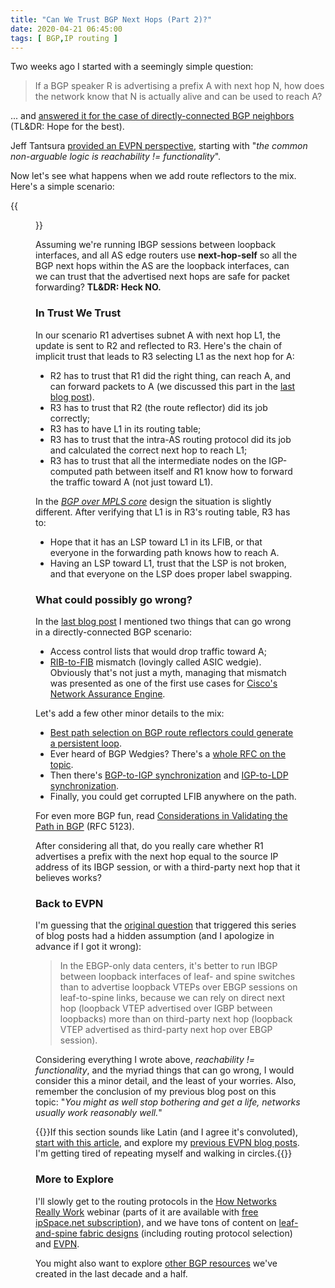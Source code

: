 ```yaml
---
title: "Can We Trust BGP Next Hops (Part 2)?"
date: 2020-04-21 06:45:00
tags: [ BGP,IP routing ]
---
```

Two weeks ago I started with a seemingly simple question:

> If a BGP speaker R is advertising a prefix A with next hop N, how does the network know that N is actually alive and can be used to reach A?

... and [answered it for the case of directly-connected BGP neighbors](https://blog.ipspace.net/2020/04/can-we-trust-bgp-next-hops-part-1.html) (TL&DR: Hope for the best).

Jeff Tantsura [provided an EVPN perspective](https://blog.ipspace.net/2020/04/next-hop-vtep-reachability-evpn.html), starting with "_the common non-arguable logic is reachability != functionality_".

Now let's see what happens when we add route reflectors to the mix. Here's a simple scenario:
<!--more-->
{{<figure src="/2020/04/IBGP-RR.jpg" caption="BGP next hops when using an IBGP route reflector" >}}

Assuming we're running IBGP sessions between loopback interfaces, and all AS edge routers use **next-hop-self** so all the BGP next hops within the AS are the loopback interfaces, can we can trust that the advertised next hops are safe for packet forwarding? **TL&DR: Heck NO.**

### In Trust We Trust

In our scenario R1 advertises subnet A with next hop L1, the update is sent to R2 and reflected to R3. Here's the chain of implicit trust that leads to R3 selecting L1 as the next hop for A:

* R2 has to trust that R1 did the right thing, can reach A, and can forward packets to A (we discussed this part in the [last blog post](https://blog.ipspace.net/2020/04/can-we-trust-bgp-next-hops-part-1.html)).
* R3 has to trust that R2 (the route reflector) did its job correctly;
* R3 has to have L1 in its routing table;
* R3 has to trust that the intra-AS routing protocol did its job and calculated the correct next hop to reach L1;
* R3 has to trust that all the intermediate nodes on the IGP-computed path between itself and R1 know how to forward the traffic toward A (not just toward L1).

In the _[BGP over MPLS core](https://my.ipspace.net/bin/get/MPLS101/SR1%20-%20MPLS-Based%20Transport%20Core.mp4?doccode=MPLS101)_ design the situation is slightly different. After verifying that L1 is in R3's routing table, R3 has to:

* Hope that it has an LSP toward L1 in its LFIB, or that everyone in the forwarding path knows how to reach A.
* Having an LSP toward L1, trust that the LSP is not broken, and that everyone on the LSP does proper label swapping.

### What could possibly go wrong?

In the [last blog post](https://blog.ipspace.net/2020/04/can-we-trust-bgp-next-hops-part-1.html) I mentioned two things that can go wrong in a directly-connected BGP scenario:

* Access control lists that would drop traffic toward A;
* [RIB-to-FIB](https://blog.ipspace.net/2010/09/ribs-and-fibs.html) mismatch (lovingly called ASIC wedgie). Obviously that's not just a myth, managing that mismatch was presented as one of the first use cases for [Cisco's Network Assurance Engine](https://techfieldday.com/appearance/cisco-network-assurance-engine-presents-at-tech-field-day-extra-at-cisco-live-europe/).

Let's add a few other minor details to the mix:

* [Best path selection on BGP route reflectors could generate a persistent loop](https://blog.ipspace.net/2013/10/can-bgp-route-reflectors-really.html).
* Ever heard of BGP Wedgies? There's a [whole RFC on the topic](https://tools.ietf.org/html/rfc4264).
* Then there's [BGP-to-IGP synchronization](https://blog.ipspace.net/2017/08/synchronizing-bgp-and-ospf-or-ospf-and.html) and [IGP-to-LDP synchronization](https://blog.ipspace.net/2011/11/ldp-igp-synchronization-in-mpls.html).
* Finally, you could get corrupted LFIB anywhere on the path.

For even more BGP fun, read [Considerations in Validating the Path in BGP](https://tools.ietf.org/html/rfc5123) (RFC 5123).

After considering all that, do you really care whether R1 advertises a prefix with the next hop equal to the source IP address of its IBGP session, or with a third-party next hop that it believes works?

### Back to EVPN

I'm guessing that the [original question](https://blog.ipspace.net/2020/02/the-evpnbgp-saga-continues.html#3256817850847857930) that triggered this series of blog posts had a hidden assumption (and I apologize in advance if I got it wrong):

> In the EBGP-only data centers, it's better to run IBGP between loopback interfaces of leaf- and spine switches than to advertise loopback VTEPs over EBGP sessions on leaf-to-spine links, because we can rely on direct next hop (loopback VTEP advertised over IGBP between loopbacks) more than on third-party next hop (loopback VTEP advertised as third-party next hop over EBGP session).

Considering everything I wrote above, _reachability != functionality_, and the myriad things that can go wrong, I would consider this a minor detail, and the least of your worries. Also, remember the conclusion of my previous blog post on this topic: "_You might as well stop bothering and get a life, networks usually work reasonably well._"

{{<note info>}}If this section sounds like Latin (and I agree it's convoluted), [start with this article](https://www.ipspace.net/Data_Center_BGP/BGP_in_EVPN-Based_Data_Center_Fabrics), and explore my [previous EVPN blog posts](https://blog.ipspace.net/tag/evpn.html). I'm getting tired of repeating myself and walking in circles.{{</note>}}

### More to Explore

I'll slowly get to the routing protocols in the [How Networks Really Work](https://www.ipspace.net/How_Networks_Really_Work) webinar (parts of it are available with [free ipSpace.net subscription](https://www.ipspace.net/Subscription/Free)), and we have tons of content on [leaf-and-spine fabric designs](https://www.ipspace.net/Leaf-and-Spine_Fabric_Architectures) (including routing protocol selection) and [EVPN](https://www.ipspace.net/EVPN_Technical_Deep_Dive). 

You might also want to explore [other BGP resources](https://www.ipspace.net/kb/tag/BGP) we've created in the last decade and a half.
